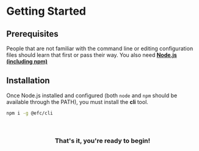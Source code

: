 # Getting Started

## Prerequisites

People that are not familiar with the command line or editing configuration files should learn that first or pass their way.
You also need [**Node.js (including npm)**](https://nodejs.org/en/)

## Installation
Once Node.js installed and configured (both `node` and `npm` should be available through the PATH), you must install the **cli** tool.

```bash
npm i -g @efc/cli
```

<br>
<center><h3>That's it, you're ready to begin!</h3></center>
